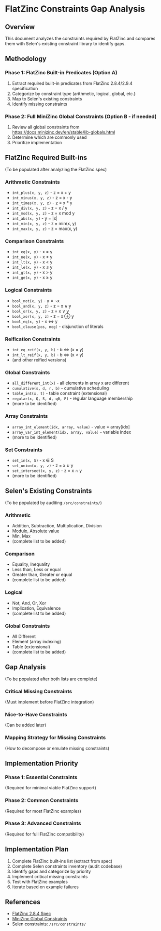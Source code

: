 # FlatZinc Constraints Gap Analysis

## Overview
This document analyzes the constraints required by FlatZinc and compares them with Selen's existing constraint library to identify gaps.

## Methodology

### Phase 1: FlatZinc Built-in Predicates (Option A)
1. Extract required built-in predicates from FlatZinc 2.8.4/2.9.4 specification
2. Categorize by constraint type (arithmetic, logical, global, etc.)
3. Map to Selen's existing constraints
4. Identify missing constraints

### Phase 2: Full MiniZinc Global Constraints (Option B - if needed)
1. Review all global constraints from https://docs.minizinc.dev/en/stable/lib-globals.html
2. Determine which are commonly used
3. Prioritize implementation

## FlatZinc Required Built-ins

(To be populated after analyzing the FlatZinc spec)

### Arithmetic Constraints
- `int_plus(x, y, z)` - z = x + y
- `int_minus(x, y, z)` - z = x - y
- `int_times(x, y, z)` - z = x * y
- `int_div(x, y, z)` - z = x / y
- `int_mod(x, y, z)` - z = x mod y
- `int_abs(x, y)` - y = |x|
- `int_min(x, y, z)` - z = min(x, y)
- `int_max(x, y, z)` - z = max(x, y)

### Comparison Constraints
- `int_eq(x, y)` - x = y
- `int_ne(x, y)` - x ≠ y
- `int_lt(x, y)` - x < y
- `int_le(x, y)` - x ≤ y
- `int_gt(x, y)` - x > y
- `int_ge(x, y)` - x ≥ y

### Logical Constraints
- `bool_not(x, y)` - y = ¬x
- `bool_and(x, y, z)` - z = x ∧ y
- `bool_or(x, y, z)` - z = x ∨ y
- `bool_xor(x, y, z)` - z = x ⊕ y
- `bool_eq(x, y)` - x ⇔ y
- `bool_clause(pos, neg)` - disjunction of literals

### Reification Constraints
- `int_eq_reif(x, y, b)` - b ⇔ (x = y)
- `int_lt_reif(x, y, b)` - b ⇔ (x < y)
- (and other reified versions)

### Global Constraints
- `all_different_int(x)` - all elements in array x are different
- `cumulative(s, d, r, b)` - cumulative scheduling
- `table_int(x, t)` - table constraint (extensional)
- `regular(x, Q, S, d, q0, F)` - regular language membership
- (more to be identified)

### Array Constraints
- `array_int_element(idx, array, value)` - value = array[idx]
- `array_var_int_element(idx, array, value)` - variable index
- (more to be identified)

### Set Constraints
- `set_in(x, S)` - x ∈ S
- `set_union(x, y, z)` - z = x ∪ y
- `set_intersect(x, y, z)` - z = x ∩ y
- (more to be identified)

## Selen's Existing Constraints

(To be populated by auditing `/src/constraints/`)

### Arithmetic
- Addition, Subtraction, Multiplication, Division
- Modulo, Absolute value
- Min, Max
- (complete list to be added)

### Comparison
- Equality, Inequality
- Less than, Less or equal
- Greater than, Greater or equal
- (complete list to be added)

### Logical
- Not, And, Or, Xor
- Implication, Equivalence
- (complete list to be added)

### Global Constraints
- All Different
- Element (array indexing)
- Table (extensional)
- (complete list to be added)

## Gap Analysis

(To be populated after both lists are complete)

### Critical Missing Constraints
(Must implement before FlatZinc integration)

### Nice-to-Have Constraints
(Can be added later)

### Mapping Strategy for Missing Constraints
(How to decompose or emulate missing constraints)

## Implementation Priority

### Phase 1: Essential Constraints
(Required for minimal viable FlatZinc support)

### Phase 2: Common Constraints
(Required for most FlatZinc examples)

### Phase 3: Advanced Constraints
(Required for full FlatZinc compatibility)

## Implementation Plan

1. Complete FlatZinc built-ins list (extract from spec)
2. Complete Selen constraints inventory (audit codebase)
3. Identify gaps and categorize by priority
4. Implement critical missing constraints
5. Test with FlatZinc examples
6. Iterate based on example failures

## References

- [FlatZinc 2.8.4 Spec](https://docs.minizinc.dev/en/latest/fzn-spec.html)
- [MiniZinc Global Constraints](https://docs.minizinc.dev/en/stable/lib-globals.html)
- Selen constraints: `/src/constraints/`
